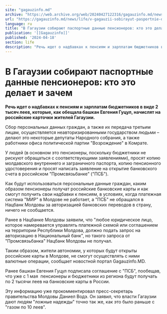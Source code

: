 ```yaml
---
site: "gagauzinfo.md"
archive: "https://web.archive.org/web/20240427122316/gagauzinfo.md/news/life/v-gagauzii-sobirayut-pasportnie-dannie-pensionerov-kto-eto-delaet-i-zachem"
url: "https://gagauzinfo.md/news/life/v-gagauzii-sobirayut-pasportnie-dannie-pensionerov-kto-eto-delaet-i-zachem"
language: ru
title: "В Гагаузии собирают паспортные данные пенсионеров: кто это делает и зачем"
publication: '[[Gagauzinfo]]'
published: '2024-04-18'
section: life
description: "Речь идет о надбавках к пенсиям и зарплатам бюджетников в виде 2 тысяч леев, которые, как обещала башкан Евгения Гуцул, начислят на российские карточки жителей Гагаузии."
---
```


# В Гагаузии собирают паспортные данные пенсионеров: кто это делает и зачем

**Речь идет о надбавках к пенсиям и зарплатам бюджетников в виде 2 тысяч леев, которые, как обещала башкан Евгения Гуцул, начислят на российские карточки жителей Гагаузии.**

Сбор персональных данных граждан, а также их передача третьим лицам, осуществляется неавторизированными государством людьми – делают это некоторые депутаты Народного собрания, а также работники офиса политической партии "Возрождение" в Комрате.

У людей (в основном это пенсионеры, поскольку бюджетники не рискуют обращаться с соответствующими заявлениями), просят копию молдавского внутреннего и заграничного паспорта, копию пенсионного удостоверения и просят написать заявление на открытие банковского счета в российском "Промсвязьбанке" ("ПСБ").

Как будут использоваться персональные данные граждан, каким образом пенсионеры получат российские банковские карты и как смогут получить свои надбавки к пенсиям, в условиях, когда платежная система "МИР" в Молдове не работает, а "ПСБ" не обращался в Нацбанк Молдовы за авторизацией банковских переводов в страну, ничего не сообщается.

Ранее в Нацбанке Молдовы заявили, что "любое юридическое лицо, которое намеревается управлять платежной схемой или соглашением на территории Республики Молдова, должно подать запрос на авторизацию в Национальный банк", но такого запроса от "Промсвязьбанка" Нацбанк Молдовы не получал.

Таким образом, жители автономии, у которых будут открыты российские карты в Молдове, не смогут осуществлять с ними валютные операции, сообщает новостной портал Gagauzinfo.MD.

Ранее башкан Евгения Гуцул подписала соглашение с "ПСБ", пообещав, что уже с 1 мая  пенсионеры и бюджетники из региона будут получать по 2 тысячи леев на банковские карты в России.

Эту информацию уже прокомментировал пресс-секретарь правительства Молдовы Даниел Водэ. Он заявил, что власти Гагаузии дают людям "ложные надежды" точно так же, как это было раньше с "газом по 10 леев".